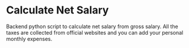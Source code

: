 # Calculate Net Salary
Backend python script to calculate net salary from gross salary. All the taxes are collected from official websites and you can add your personal monthly expenses.
